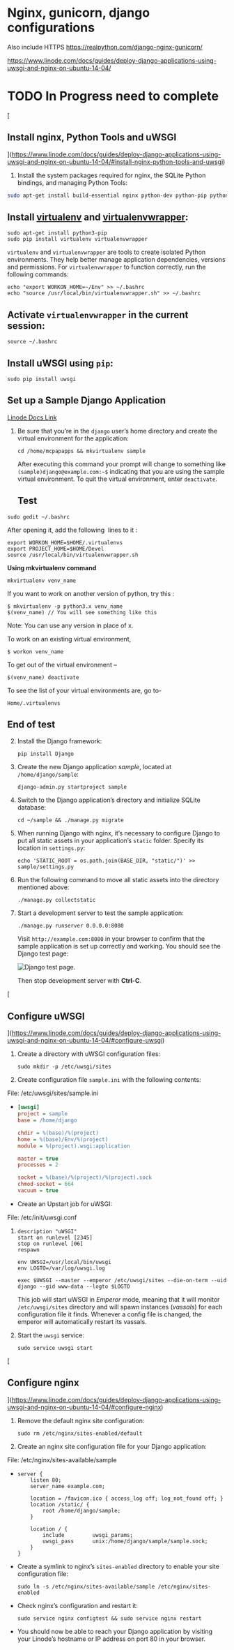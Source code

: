 

# Nginx, gunicorn, django configurations

Also include HTTPS
https://realpython.com/django-nginx-gunicorn/

https://www.linode.com/docs/guides/deploy-django-applications-using-uwsgi-and-nginx-on-ubuntu-14-04/


# TODO In Progress need to complete
[

## Install nginx, Python Tools and uWSGI

](https://www.linode.com/docs/guides/deploy-django-applications-using-uwsgi-and-nginx-on-ubuntu-14-04/#install-nginx-python-tools-and-uwsgi)

1.  Install the system packages required for nginx, the SQLite Python bindings, and managing Python Tools:

```bash
sudo apt-get install build-essential nginx python-dev python-pip python-sqlite sqlite
```

## Install [virtualenv](https://virtualenv.pypa.io/en/latest/) and [virtualenvwrapper](http://virtualenvwrapper.readthedocs.org/en/latest/):

```
sudo apt-get install python3-pip
sudo pip install virtualenv virtualenvwrapper
```

`virtualenv` and `virtualenvwrapper` are tools to create isolated Python environments. They help better manage application dependencies, versions and permissions. For `virtualenvwrapper` to function correctly, run the following commands:

```
echo "export WORKON_HOME=~/Env" >> ~/.bashrc
echo "source /usr/local/bin/virtualenvwrapper.sh" >> ~/.bashrc
```




## Activate `virtualenvwrapper` in the current session:

```
source ~/.bashrc
```

## Install uWSGI using `pip`:

```
sudo pip install uwsgi
```

## Set up a Sample Django Application

[Linode Docs Link](https://www.linode.com/docs/guides/deploy-django-applications-using-uwsgi-and-nginx-on-ubuntu-14-04/#set-up-a-sample-django-application)

1.  Be sure that you’re in the `django` user’s home directory and create the virtual environment for the application:
    
    ```
    cd /home/mcpapapps && mkvirtualenv sample
    ```
    
    After executing this command your prompt will change to something like `(sample)django@example.com:~$` indicating that you are using the sample virtual environment. To quit the virtual environment, enter `deactivate`.
    ## Test

```
sudo gedit ~/.bashrc
```

After opening it, add the following  lines to it :

```
export WORKON_HOME=$HOME/.virtualenvs
export PROJECT_HOME=$HOME/Devel
source /usr/local/bin/virtualenvwrapper.sh
```

**Using mkvirtualenv command**


```
mkvirtualenv venv_name
```

If you want to work on another version of python, try this :

```
$ mkvirtualenv -p python3.x venv_name
$(venv_name) // You will see something like this
```

Note: You can use any version in place of x. 

To work on an existing virtual environment,

```
$ workon venv_name
```

To get out of the virtual environment –

```
$(venv_name) deactivate
```

To see the list of your virtual environments are, go to-

```
Home/.virtualenvs
```

## End of test


2.  Install the Django framework:
    
    ```
    pip install Django
    ```
    
3.  Create the new Django application _sample_, located at `/home/django/sample`:
    
    ```
    django-admin.py startproject sample
    ```
    
4.  Switch to the Django application’s directory and initialize SQLite database:
    
    ```
    cd ~/sample && ./manage.py migrate
    ```
    
5.  When running Django with nginx, it’s necessary to configure Django to put all static assets in your application’s `static` folder. Specify its location in `settings.py`:
    
    ```
    echo 'STATIC_ROOT = os.path.join(BASE_DIR, "static/")' >> sample/settings.py
    ```
    
6.  Run the following command to move all static assets into the directory mentioned above:
    
    ```
    ./manage.py collectstatic
    ```
    
7.  Start a development server to test the sample application:
    
    ```
    ./manage.py runserver 0.0.0.0:8080
    ```
    
    Visit `http://example.com:8080` in your browser to confirm that the sample application is set up correctly and working. You should see the Django test page:
    
    ![Django test page.](https://www.linode.com/docs/guides/deploy-django-applications-using-uwsgi-and-nginx-on-ubuntu-14-04/django-test-page_hu73d7446e4bba9848c927269b0e27f060_37556_1388x0_resize_q71_bgfafafc_catmullrom_3.jpg "Django test page.")
    
    Then stop development server with **Ctrl-C**.
    

[

## Configure uWSGI

](https://www.linode.com/docs/guides/deploy-django-applications-using-uwsgi-and-nginx-on-ubuntu-14-04/#configure-uwsgi)

1.  Create a directory with uWSGI configuration files:
    
    ```
    sudo mkdir -p /etc/uwsgi/sites
    ```
    
2.  Create configuration file `sample.ini` with the following contents:
    

File: /etc/uwsgi/sites/sample.ini

-   ```ini
    [uwsgi]
    project = sample
    base = /home/django
    
    chdir = %(base)/%(project)
    home = %(base)/Env/%(project)
    module = %(project).wsgi:application
    
    master = true
    processes = 2
    
    socket = %(base)/%(project)/%(project).sock
    chmod-socket = 664
    vacuum = true
    ```
    
-   Create an Upstart job for uWSGI:
    

File: /etc/init/uwsgi.conf

1.  ```aconf
    description "uWSGI"
    start on runlevel [2345]
    stop on runlevel [06]
    respawn
    
    env UWSGI=/usr/local/bin/uwsgi
    env LOGTO=/var/log/uwsgi.log
    
    exec $UWSGI --master --emperor /etc/uwsgi/sites --die-on-term --uid django --gid www-data --logto $LOGTO
    ```
    
    This job will start uWSGI in _Emperor_ mode, meaning that it will monitor `/etc/uwsgi/sites` directory and will spawn instances (_vassals_) for each configuration file it finds. Whenever a config file is changed, the emperor will automatically restart its vassals.
    
2.  Start the `uwsgi` service:
    
    ```
    sudo service uwsgi start
    ```
    

[

## Configure nginx

](https://www.linode.com/docs/guides/deploy-django-applications-using-uwsgi-and-nginx-on-ubuntu-14-04/#configure-nginx)

1.  Remove the default nginx site configuration:
    
    ```
    sudo rm /etc/nginx/sites-enabled/default
    ```
    
2.  Create an nginx site configuration file for your Django application:
    

File: /etc/nginx/sites-available/sample

-   ```aconf
    server {
        listen 80;
        server_name example.com;
    
        location = /favicon.ico { access_log off; log_not_found off; }
        location /static/ {
            root /home/django/sample;
        }
    
        location / {
            include         uwsgi_params;
            uwsgi_pass      unix:/home/django/sample/sample.sock;
        }
    }
    ```
    
-   Create a symlink to nginx’s `sites-enabled` directory to enable your site configuration file:
    
    ```
    sudo ln -s /etc/nginx/sites-available/sample /etc/nginx/sites-enabled
    ```
    
-   Check nginx’s configuration and restart it:
    
    ```
    sudo service nginx configtest && sudo service nginx restart
    ```
    
-   You should now be able to reach your Django application by visiting your Linode’s hostname or IP address on port 80 in your browser.